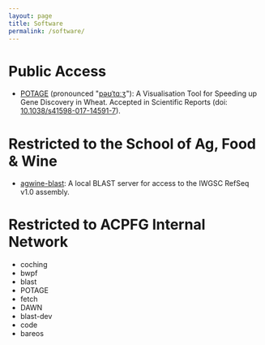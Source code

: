 ```yaml
---
layout: page
title: Software
permalink: /software/
---
```


# Public Access

  * [POTAGE](/potage) (pronounced "[pəʊˈtɑːʒ](http://img2.tfd.com/pron/mp3/en/UK/df/dfskskssdfd5drh7.mp3)"): A Visualisation Tool for Speeding up Gene Discovery in Wheat. Accepted in Scientific Reports (doi: [10.1038/s41598-017-14591-7](https://dx.doi.org/10.1038/s41598-017-14591-7)).

# Restricted to the School of Ag, Food & Wine

  * [agwine-blast](/afw/blast): A local BLAST server for access to the IWGSC RefSeq v1.0 assembly.

# Restricted to ACPFG Internal Network

  * coching
  * bwpf
  * blast
  * POTAGE
  * fetch
  * DAWN
  * blast-dev
  * code
  * bareos

